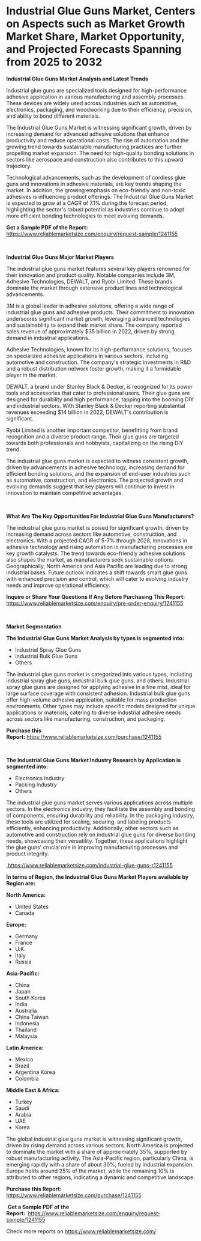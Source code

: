 <p><h1>Industrial Glue Guns Market, Centers on Aspects such as Market Growth Market Share, Market Opportunity, and Projected Forecasts Spanning from 2025 to 2032</h1></p><p><strong>Industrial Glue Guns Market Analysis and Latest Trends</strong></p>
<p><p>Industrial glue guns are specialized tools designed for high-performance adhesive application in various manufacturing and assembly processes. These devices are widely used across industries such as automotive, electronics, packaging, and woodworking due to their efficiency, precision, and ability to bond different materials. </p><p>The Industrial Glue Guns Market is witnessing significant growth, driven by increasing demand for advanced adhesive solutions that enhance productivity and reduce operational costs. The rise of automation and the growing trend towards sustainable manufacturing practices are further propelling market expansion. The need for high-quality bonding solutions in sectors like aerospace and construction also contributes to this upward trajectory.</p><p>Technological advancements, such as the development of cordless glue guns and innovations in adhesive materials, are key trends shaping the market. In addition, the growing emphasis on eco-friendly and non-toxic adhesives is influencing product offerings. The Industrial Glue Guns Market is expected to grow at a CAGR of 7.1% during the forecast period, highlighting the sector's robust potential as industries continue to adopt more efficient bonding technologies to meet evolving demands.</p></p>
<p><strong>Get a Sample PDF of the Report:&nbsp;</strong> <a href="https://www.reliablemarketsize.com/enquiry/request-sample/1241155?utm_campaign=3552&utm_medium=2&utm_source=Github&utm_content=ia&utm_term=11042025&utm_id=industrial-glue-guns">https://www.reliablemarketsize.com/enquiry/request-sample/1241155</a></p>
<p>&nbsp;</p>
<p><strong>Industrial Glue Guns Major Market Players</strong></p>
<p><p>The industrial glue guns market features several key players renowned for their innovation and product quality. Notable companies include 3M, Adhesive Technologies, DEWALT, and Ryobi Limited. These brands dominate the market through extensive product lines and technological advancements.</p><p>3M is a global leader in adhesive solutions, offering a wide range of industrial glue guns and adhesive products. Their commitment to innovation underscores significant market growth, leveraging advanced technologies and sustainability to expand their market share. The company reported sales revenue of approximately $35 billion in 2022, driven by strong demand in industrial applications.</p><p>Adhesive Technologies, known for its high-performance solutions, focuses on specialized adhesive applications in various sectors, including automotive and construction. The company's strategic investments in R&D and a robust distribution network foster growth, making it a formidable player in the market.</p><p>DEWALT, a brand under Stanley Black & Decker, is recognized for its power tools and accessories that cater to professional users. Their glue guns are designed for durability and high performance, tapping into the booming DIY and industrial sectors. With Stanley Black & Decker reporting substantial revenues exceeding $14 billion in 2022, DEWALT's contribution is significant.</p><p>Ryobi Limited is another important competitor, benefitting from brand recognition and a diverse product range. Their glue guns are targeted towards both professionals and hobbyists, capitalizing on the rising DIY trend.</p><p>The industrial glue guns market is expected to witness consistent growth, driven by advancements in adhesive technology, increasing demand for efficient bonding solutions, and the expansion of end-user industries such as automotive, construction, and electronics. The projected growth and evolving demands suggest that key players will continue to invest in innovation to maintain competitive advantages.</p></p>
<p>&nbsp;</p>
<p><strong>What Are The Key Opportunities For Industrial Glue Guns Manufacturers?</strong></p>
<p><p>The industrial glue guns market is poised for significant growth, driven by increasing demand across sectors like automotive, construction, and electronics. With a projected CAGR of 5-7% through 2028, innovations in adhesive technology and rising automation in manufacturing processes are key growth catalysts. The trend towards eco-friendly adhesive solutions also shapes the market, as manufacturers seek sustainable options. Geographically, North America and Asia Pacific are leading due to strong industrial bases. Future outlook indicates a shift towards smart glue guns with enhanced precision and control, which will cater to evolving industry needs and improve operational efficiency.</p></p>
<p><strong>Inquire or Share Your Questions If Any Before Purchasing This Report:</strong> <a href="https://www.reliablemarketsize.com/enquiry/pre-order-enquiry/1241155?utm_campaign=3552&utm_medium=2&utm_source=Github&utm_content=ia&utm_term=11042025&utm_id=industrial-glue-guns">https://www.reliablemarketsize.com/enquiry/pre-order-enquiry/1241155</a></p>
<p>&nbsp;</p>
<p><strong>Market Segmentation</strong></p>
<p><strong>The Industrial Glue Guns Market Analysis by types is segmented into:</strong></p>
<p><ul><li>Industrial Spray Glue Guns</li><li>Industrial Bulk Glue Guns</li><li>Others</li></ul></p>
<p><p>The industrial glue guns market is categorized into various types, including industrial spray glue guns, industrial bulk glue guns, and others. Industrial spray glue guns are designed for applying adhesive in a fine mist, ideal for large surface coverage with consistent adhesion. Industrial bulk glue guns offer high-volume adhesive application, suitable for mass production environments. Other types may include specific models designed for unique applications or materials, catering to diverse industrial adhesive needs across sectors like manufacturing, construction, and packaging.</p></p>
<p><strong>Purchase this Report:&nbsp;</strong><a href="https://www.reliablemarketsize.com/purchase/1241155?utm_campaign=3552&utm_medium=2&utm_source=Github&utm_content=ia&utm_term=11042025&utm_id=industrial-glue-guns">https://www.reliablemarketsize.com/purchase/1241155</a></p>
<p>&nbsp;</p>
<p><strong>The Industrial Glue Guns Market Industry Research by Application is segmented into:</strong></p>
<p><ul><li>Electronics Industry</li><li>Packing Industry</li><li>Others</li></ul></p>
<p><p>The industrial glue guns market serves various applications across multiple sectors. In the electronics industry, they facilitate the assembly and bonding of components, ensuring durability and reliability. In the packaging industry, these tools are utilized for sealing, securing, and labeling products efficiently, enhancing productivity. Additionally, other sectors such as automotive and construction rely on industrial glue guns for diverse bonding needs, showcasing their versatility. Together, these applications highlight the glue guns' crucial role in improving manufacturing processes and product integrity.</p></p>
<p><a href="https://www.reliablemarketsize.com/industrial-glue-guns-r1241155?utm_campaign=3552&utm_medium=2&utm_source=Github&utm_content=ia&utm_term=11042025&utm_id=industrial-glue-guns">&nbsp;https://www.reliablemarketsize.com/industrial-glue-guns-r1241155</a></p>
<p><strong>In terms of Region, the Industrial Glue Guns Market Players available by Region are:</strong></p>
<p>
    <p> <strong> North America: </strong>
        <ul>
            <li>United States</li>
            <li>Canada</li>
        </ul>
        </p> 
    <p> <strong> Europe: </strong>
        <ul>
            <li>Germany</li>
            <li>France</li>
            <li>U.K.</li>
            <li>Italy</li>
            <li>Russia</li>
        </ul>
        </p> 
    <p> <strong> Asia-Pacific: </strong>
        <ul>
            <li>China</li>
            <li>Japan</li>
            <li>South Korea</li>
            <li>India</li>
            <li>Australia</li>
            <li>China Taiwan</li>
            <li>Indonesia</li>
            <li>Thailand</li>
            <li>Malaysia</li>
        </ul>
        </p> 
    <p> <strong> Latin America: </strong>
        <ul>
            <li>Mexico</li>
            <li>Brazil</li>
            <li>Argentina Korea</li>
            <li>Colombia</li>
        </ul>
        </p> 
    <p> <strong> Middle East & Africa: </strong>
        <ul>
            <li>Turkey</li>
            <li>Saudi</li>
            <li>Arabia</li>
            <li>UAE</li>
            <li>Korea</li>
        </ul>
    </p>
    </p>
<p><p>The global industrial glue guns market is witnessing significant growth, driven by rising demand across various sectors. North America is projected to dominate the market with a share of approximately 35%, supported by robust manufacturing activity. The Asia-Pacific region, particularly China, is emerging rapidly with a share of about 30%, fueled by industrial expansion. Europe holds around 25% of the market, while the remaining 10% is attributed to other regions, indicating a dynamic and competitive landscape.</p></p>
<p><strong>Purchase this Report: </strong><a href="https://www.reliablemarketsize.com/purchase/1241155?utm_campaign=3552&utm_medium=2&utm_source=Github&utm_content=ia&utm_term=11042025&utm_id=industrial-glue-guns">https://www.reliablemarketsize.com/purchase/1241155</a></p>
<p>&nbsp;<strong>Get a Sample PDF of the Report:&nbsp;&nbsp;</strong><a href="https://www.reliablemarketsize.com/enquiry/request-sample/1241155?utm_campaign=3552&utm_medium=2&utm_source=Github&utm_content=ia&utm_term=11042025&utm_id=industrial-glue-guns">https://www.reliablemarketsize.com/enquiry/request-sample/1241155</a></p>
<p><strong></strong></p>
<p>Check more reports on <a href="https://www.reliablemarketsize.com/?utm_campaign=3552&utm_medium=2&utm_source=Github&utm_content=ia&utm_term=11042025&utm_id=industrial-glue-guns">https://www.reliablemarketsize.com/</a></p>